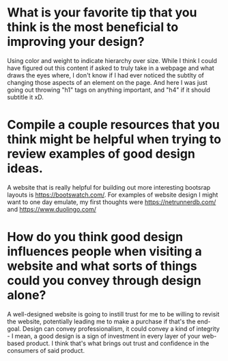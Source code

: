 # What is your favorite tip that you think is the most beneficial to improving your design?

Using color and weight to indicate hierarchy over size. While I think I could have figured out this content if asked to truly take in a webpage and what draws the eyes where, I don't know if I had ever noticed the subtlty of changing those aspects of an element on the page. And here I was just going out throwing "h1" tags on anything important, and "h4" if it should subtitle it xD.

# Compile a couple resources that you think might be helpful when trying to review examples of good design ideas.

A website that is really helpful for building out more interesting bootsrap layouts is https://bootswatch.com/. For examples of website design I might want to one day emulate, my first thoughts were https://netrunnerdb.com/ and https://www.duolingo.com/

# How do you think good design influences people when visiting a website and what sorts of things could you convey through design alone?

A well-designed website is going to instill trust for me to be willing to revisit the website, potentially leading me to make a purchase if that's the end-goal. Design can convey professionalism, it could convey a kind of integrity - I mean, a good design is a sign of investment in every layer of your web-based product. I think that's what brings out trust and confidence in the consumers of said product.